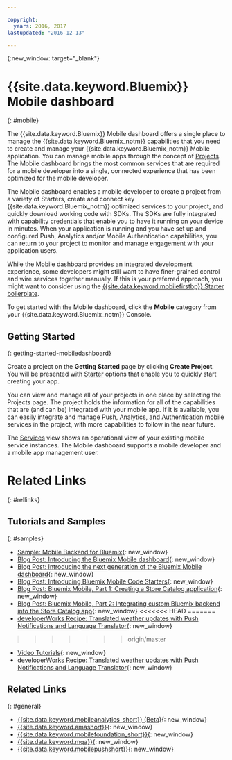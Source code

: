```yaml
---

copyright:
  years: 2016, 2017
lastupdated: "2016-12-13"

---
```

{:new_window: target="_blank"}

# {{site.data.keyword.Bluemix}} Mobile dashboard
{: #mobile}

The {{site.data.keyword.Bluemix}} Mobile dashboard offers a single place to manage the {{site.data.keyword.Bluemix_notm}} capabilities that you need to create and manage your {{site.data.keyword.Bluemix_notm}} Mobile application. You can manage mobile apps through the concept of [Projects](projects.html). The Mobile dashboard brings the most common services that are required for a mobile developer into a single, connected experience that has been optimized for the mobile developer.

The Mobile dashboard enables a mobile developer to create a project from a variety of Starters, create and connect key {{site.data.keyword.Bluemix_notm}} optimized services to your project, and quickly download working code with SDKs. The SDKs are fully integrated with capability credentials that enable you to have it running on your device in minutes. When your application is running and you have set up and configured Push, Analytics and/or Mobile Authentication capabilities, you can return to your project to monitor and manage engagement with your application users.

While the Mobile dashboard provides an integrated development experience, some developers might still want to have finer-grained control and wire services together manually. If this is your preferred approach, you might want to consider using the [{{site.data.keyword.mobilefirstbp}} Starter boilerplate](try_mobile.html).


<!--With {{site.data.keyword.Bluemix}} Mobile services, you can incorporate pre-built, managed, and scalable cloud services into your mobile applications. You can focus on building your mobile apps, instead of the complexities of managing the back-end infrastructure.

The Mobile dashboard provides an integrated experience on {{site.data.keyword.Bluemix_notm}} where you can create mobile projects easily from within the dashboard.
-->


To get started with the Mobile dashboard, click the **Mobile** category from your {{site.data.keyword.Bluemix_notm}} Console.


## Getting Started
{: getting-started-mobiledashboard}

Create a project on the **Getting Started** page by clicking **Create Project**. You will be presented with [Starter](starters.html) options that enable you to quickly start creating your app.

You can view and manage all of your projects in one place by selecting the Projects page. The project holds the information for all of the capabilities that are (and can be) integrated with your mobile app. If it is available, you can easily integrate and manage Push, Analytics, and Authentication mobile services in the project, with more capabilities to follow in the near future.

The [Services](services.html) view shows an operational view of your existing mobile service instances. The Mobile dashboard supports a mobile developer and a mobile app management user.


<!--You can also discover the {{site.data.keyword.Bluemix_notm}} Mobile offerings, link to the Mobile documentation and get answers from our {{site.data.keyword.Bluemix_notm}} Mobile services community on Stack Overflow.-->


# Related Links
{: #rellinks}

## Tutorials and Samples
{: #samples}

* [Sample: Mobile Backend for Bluemix](https://github.com/ibm-bluemix-mobile-services/mobiledashboard-storecatalog-backend){: new_window}
* [Blog Post: Introducing the Bluemix Mobile dashboard](https://developer.ibm.com/bluemix/2016/07/08/new-bluemix-mobile-dashboard/){: new_window}
* [Blog Post: Introducing the next generation of the Bluemix Mobile dashboard](https://www.ibm.com/blogs/bluemix/2016/10/next-gen-bluemix-mobile-dashboard/){: new_window}
* [Blog Post: Introducing Bluemix Mobile Code Starters](https://www.ibm.com/blogs/bluemix/2016/10/rapid-dev-with-mobile-code-starters/){: new_window}
* [Blog Post: Bluemix Mobile, Part 1: Creating a Store Catalog application](https://developer.ibm.com/bluemix/2016/07/13/bluemix-mobile-creating-store-catalog-app-part1/){: new_window}
* [Blog Post: Bluemix Mobile, Part 2: Integrating custom Bluemix backend into the Store Catalog app](https://developer.ibm.com/bluemix/2016/07/14/bluemix-mobile-integrating-custom-backend-part2/){: new_window}
<<<<<<< HEAD
=======
* [developerWorks Recipe: Translated weather updates with Push Notifications and Language Translator](https://developer.ibm.com/recipes/tutorials/receive-weather-updates-in-your-own-language-using-ibm-bluemix-push-notification-service-and-language-translator/){: new_window}
>>>>>>> origin/master
* [Video Tutorials](https://www.youtube.com/channel/UCRW4t4Hzm9gzuiq5naERkCw){: new_window}
* [developerWorks Recipe: Translated weather updates with Push Notifications and Language Translator](https://developer.ibm.com/recipes/tutorials/receive-weather-updates-in-your-own-language-using-ibm-bluemix-push-notification-service-and-language-translator/){: new_window}


## Related Links
{: #general}

* [{{site.data.keyword.mobileanalytics_short}} (Beta)](/docs/services/mobileanalytics/index.html){: new_window}
* [{{site.data.keyword.amashort}}](/docs/services/mobileaccess/index.html){: new_window}
* [{{site.data.keyword.mobilefoundation_short}}](/docs/services/mobilefoundation/index.html){: new_window}
* [{{site.data.keyword.mqa}}](/docs/services/MobileQualityAssurance/index.html){: new_window}
* [{{site.data.keyword.mobilepushshort}}](/docs/services/mobilepush/index.html){: new_window}
